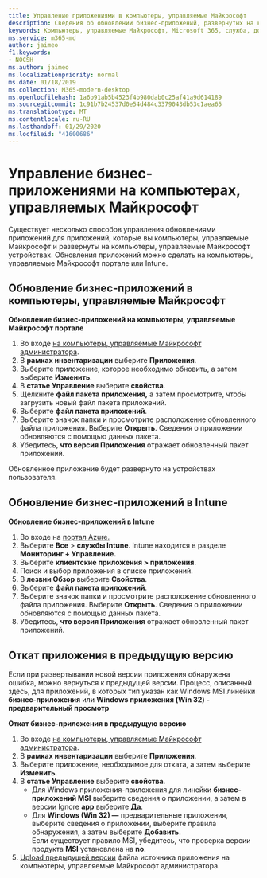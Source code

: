 ```yaml
---
title: Управление приложениями в компьютеры, управляемые Майкрософт
description: Сведения об обновлении бизнес-приложений, развернутых на компьютеры, управляемые Майкрософт устройствах
keywords: Компьютеры, управляемые Майкрософт, Microsoft 365, служба, документация
ms.service: m365-md
author: jaimeo
f1.keywords:
- NOCSH
ms.author: jaimeo
ms.localizationpriority: normal
ms.date: 01/18/2019
ms.collection: M365-modern-desktop
ms.openlocfilehash: 1a6b91ab5b4523f4b980dab0c25af41a9d614189
ms.sourcegitcommit: 1c91b7b24537d0e54d484c3379043db53c1aea65
ms.translationtype: MT
ms.contentlocale: ru-RU
ms.lasthandoff: 01/29/2020
ms.locfileid: "41600686"
---
```

# <a name="manage-line-of-business-apps-in-microsoft-managed-desktop"></a>Управление бизнес-приложениями на компьютерах, управляемых Майкрософт

<!--Application management -->

Существует несколько способов управления обновлениями приложений для приложений, которые вы компьютеры, управляемые Майкрософт и развернуты на компьютеры, управляемые Майкрософт устройствах. Обновления приложений можно сделать на компьютеры, управляемые Майкрософт портале или Intune. 

<span id="update-app-mmd" />

## <a name="update-line-of-business-apps-in-microsoft-managed-desktop"></a>Обновление бизнес-приложений в компьютеры, управляемые Майкрософт

**Обновление бизнес-приложений на компьютеры, управляемые Майкрософт портале**
1. Во входе [на компьютеры, управляемые Майкрософт администратора](https://aka.ms/mmdportal).
2. В **рамках инвентаризации** выберите **Приложения**.  
3. Выберите приложение, которое необходимо обновить, а затем выберите **Изменить**.
4. В **статье Управление** выберите **свойства**. 
5. Щелкните **файл пакета приложения,** а затем просмотрите, чтобы загрузить новый файл пакета приложений.
6. Выберите **файл пакета приложений**.
7. Выберите значок папки и просмотрите расположение обновленного файла приложения. Выберите **Открыть**. Сведения о приложении обновляются с помощью данных пакета.
8. Убедитесь, **что версия Приложения** отражает обновленный пакет приложений. 

Обновленное приложение будет развернуто на устройствах пользователя.

<span id="update-app-intune" />

## <a name="update-line-of-business-apps-in-intune"></a>Обновление бизнес-приложений в Intune

**Обновление бизнес-приложений в Intune**
1. Во входе на [портал Azure.](https://portal.azure.com)
2. Выберите **Все**  >  **службы Intune**. Intune находится в разделе **Мониторинг + Управление.**
3. Выберите **клиентские приложения > приложения**.
4. Поиск и выбор приложения в списке приложений.
5. В **лезвии Обзор** выберите **Свойства**.
6. Выберите **файл пакета приложений**.
7. Выберите значок папки и просмотрите расположение обновленного файла приложения. Выберите **Открыть**. Сведения о приложении обновляются с помощью данных пакета.
8. Убедитесь, **что версия Приложения** отражает обновленный пакет приложений.

<span id="roll-back-app-mmd" />

## <a name="roll-back-an-app-to-a-previous-version"></a>Откат приложения в предыдущую версию

Если при развертывании новой версии приложения обнаружена ошибка, можно вернуться к предыдущей версии. Процесс, описанный здесь, для приложений, в которых тип указан как Windows MSI линейки **бизнес-приложения** или **Windows приложения (Win 32) - предварительный просмотр**

**Откат бизнес-приложения в предыдущую версию**

1. Во входе [на компьютеры, управляемые Майкрософт администратора](https://aka.ms/mmdportal).
2. В **рамках инвентаризации** выберите **Приложения**.  
3. Выберите приложение, необходимое для отката, а затем выберите **Изменить**.
4. В **статье Управление** выберите **свойства**. 
    - Для Windows приложения-приложения для линейки **бизнес-приложений MSI** выберите сведения о приложении, а затем в версии Ignore **app** выберите **Да**.
    - Для **Windows (Win 32) —** предварительные приложения, выберите сведения о приложении, выберите правила обнаружения, а затем выберите **Добавить**.   
    Если существует правило MSI, убедитесь, что проверка версии продукта **MSI** установлена на **no**.
5. [Upload предыдущей версии](../get-started/deploy-apps.md) файла источника приложения на компьютеры, управляемые Майкрософт администратора.  

